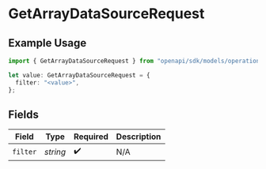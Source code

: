 # GetArrayDataSourceRequest

## Example Usage

```typescript
import { GetArrayDataSourceRequest } from "openapi/sdk/models/operations";

let value: GetArrayDataSourceRequest = {
  filter: "<value>",
};
```

## Fields

| Field              | Type               | Required           | Description        |
| ------------------ | ------------------ | ------------------ | ------------------ |
| `filter`           | *string*           | :heavy_check_mark: | N/A                |